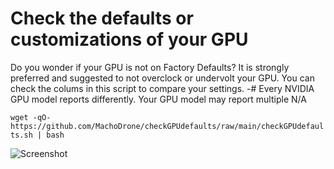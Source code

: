 # Check the defaults or customizations of your GPU
Do you wonder if your GPU is not on Factory Defaults?
It is strongly preferred and suggested to not overclock or undervolt your GPU.
You can check the colums in this script to compare your settings.
 -# Every NVIDIA GPU model reports differently. Your GPU model may report multiple N/A

```wget -qO- https://github.com/MachoDrone/checkGPUdefaults/raw/main/checkGPUdefaults.sh | bash```

![Screenshot](checkGPUdefaults.png)
